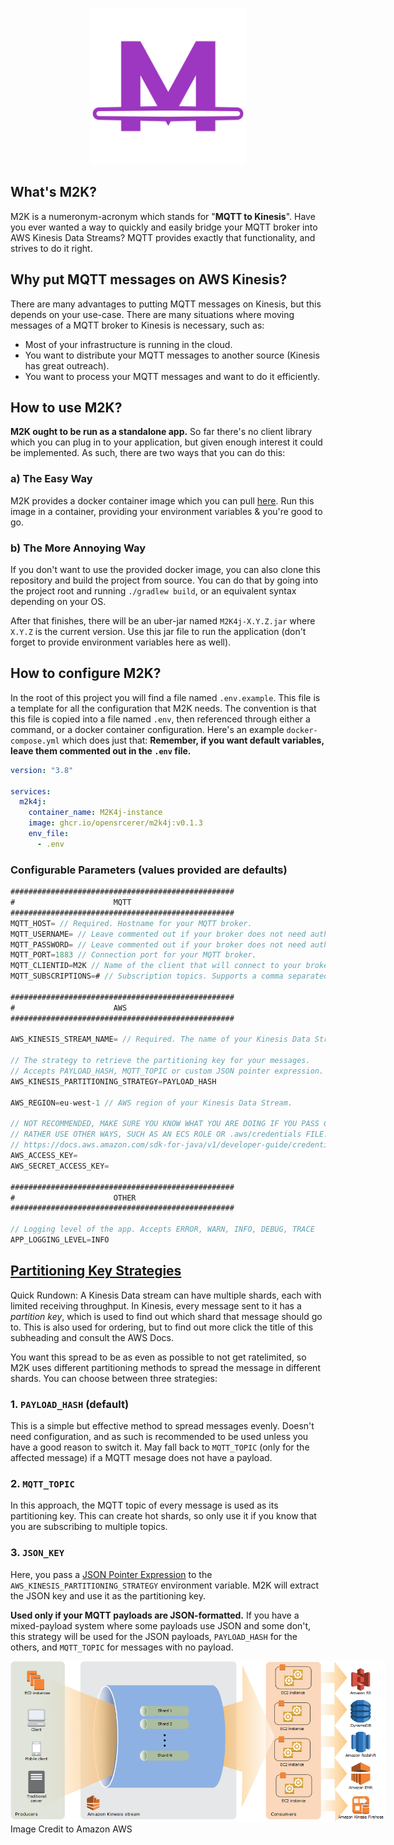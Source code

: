 <p align="center">
    <img src="img/m2klogo.png" alt="logo" width="250"/>
</p>

## What's M2K?
M2K is a numeronym-acronym which stands for "**MQTT to Kinesis**". Have you ever wanted a way to quickly and easily bridge your MQTT broker into AWS Kinesis Data Streams? MQTT provides exactly that functionality, and strives to do it right.

## Why put MQTT messages on AWS Kinesis?
There are many advantages to putting MQTT messages on Kinesis, but this depends on your use-case. There are many situations where moving messages of a MQTT broker to Kinesis is necessary, such as:
* Most of your infrastructure is running in the cloud.
* You want to distribute your MQTT messages to another source (Kinesis has great outreach).
* You want to process your MQTT messages and want to do it efficiently.

## How to use M2K?
**M2K ought to be run as a standalone app.** So far there's no client library which you can plug in to your application, but given enough interest it could be implemented. As such, there are two ways that you can do this:

### a) The Easy Way
M2K provides a docker container image which you can pull [here](https://github.com/OpenSrcerer/M2K4j/pkgs/container/m2k4j). Run this image in a container, providing your environment variables & you're good to go.

### b) The More Annoying Way
If you don't want to use the provided docker image, you can also clone this repository and build the project from source. You can do that by going into the project root and running `./gradlew build`, or an equivalent syntax depending on your OS.

After that finishes, there will be an uber-jar named `M2K4j-X.Y.Z.jar` where `X.Y.Z` is the current version. Use this jar file to run the application (don't forget to provide environment variables here as well).

## How to configure M2K?
In the root of this project you will find a file named `.env.example`. This file is a template for all the configuration that M2K needs. The convention is that this file is copied into a file named `.env`, then referenced through either a command, or a docker container configuration. Here's an example `docker-compose.yml` which does just that:
**Remember, if you want default variables, leave them commented out in the `.env` file.**
```yaml
version: "3.8"

services:
  m2k4j:
    container_name: M2K4j-instance
    image: ghcr.io/opensrcerer/m2k4j:v0.1.3
    env_file:
      - .env
```

### Configurable Parameters (values provided are defaults)

```java
##################################################
#                      MQTT
##################################################
MQTT_HOST= // Required. Hostname for your MQTT broker. 
MQTT_USERNAME= // Leave commented out if your broker does not need authentication.
MQTT_PASSWORD= // Leave commented out if your broker does not need authentication.
MQTT_PORT=1883 // Connection port for your MQTT broker.
MQTT_CLIENTID=M2K // Name of the client that will connect to your broker. It will show up in the connection as ${MQTT_CLIENTID}-randomUUID
MQTT_SUBSCRIPTIONS=# // Subscription topics. Supports a comma separated list of subscriptions, example: "abc/#, lol/1342, N/#" (with no quotes).

##################################################
#                      AWS
##################################################

AWS_KINESIS_STREAM_NAME= // Required. The name of your Kinesis Data Stream. 
        
// The strategy to retrieve the partitioning key for your messages. 
// Accepts PAYLOAD_HASH, MQTT_TOPIC or custom JSON pointer expression.
AWS_KINESIS_PARTITIONING_STRATEGY=PAYLOAD_HASH 
        
AWS_REGION=eu-west-1 // AWS region of your Kinesis Data Stream.
        
// NOT RECOMMENDED, MAKE SURE YOU KNOW WHAT YOU ARE DOING IF YOU PASS CREDENTIALS THIS WAY.
// RATHER USE OTHER WAYS, SUCH AS AN ECS ROLE OR .aws/credentials FILE.
// https://docs.aws.amazon.com/sdk-for-java/v1/developer-guide/credentials.html
AWS_ACCESS_KEY=
AWS_SECRET_ACCESS_KEY=

##################################################
#                      OTHER
##################################################

// Logging level of the app. Accepts ERROR, WARN, INFO, DEBUG, TRACE
APP_LOGGING_LEVEL=INFO
```

## [Partitioning Key Strategies](https://docs.aws.amazon.com/streams/latest/dev/key-concepts.html)

Quick Rundown: A Kinesis Data stream can have multiple shards, each with limited receiving throughput. In Kinesis, every message sent to it has a _partition key_, which is used to find out which shard that message should go to. This is also used for ordering, but to find out more click the title of this subheading and consult the AWS Docs.

You want this spread to be as even as possible to not get ratelimited, so M2K uses different partitioning methods to spread the message in different shards. You can choose between three strategies:

### 1. `PAYLOAD_HASH` (default)
This is a simple but effective method to spread messages evenly. Doesn't need configuration, and as such is recommended to be used unless you have a good reason to switch it. May fall back to `MQTT_TOPIC` (only for the affected message) if a MQTT mesage does not have a payload.

### 2. `MQTT_TOPIC`
In this approach, the MQTT topic of every message is used as its partitioning key. This can create hot shards, so only use it if you know that you are subscribing to multiple topics.

### 3. `JSON_KEY`
Here, you pass a [JSON Pointer Expression](https://www.baeldung.com/json-pointer) to the `AWS_KINESIS_PARTITIONING_STRATEGY` environment variable. M2K will extract the JSON key and use it as the partitioning key.

**Used only if your MQTT payloads are JSON-formatted.** If you have a mixed-payload system where some payloads use JSON and some don't, this strategy will be used for the JSON payloads, `PAYLOAD_HASH` for the others, and `MQTT_TOPIC` for messages with no payload.

<img src="img/kinesis-arch.png" alt="logo" style="max-width: 600px"/>
Image Credit to Amazon AWS
